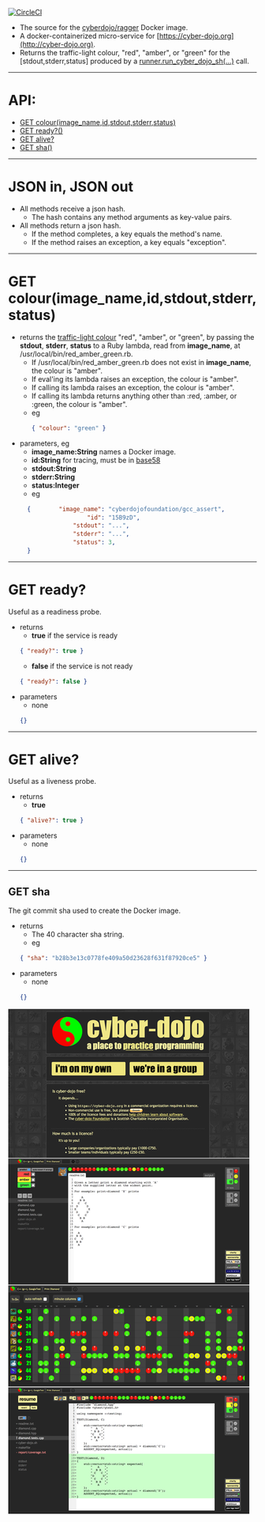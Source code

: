 
[![CircleCI](https://circleci.com/gh/cyber-dojo/ragger.svg?style=svg)](https://circleci.com/gh/cyber-dojo/ragger)

- The source for the [cyberdojo/ragger](https://hub.docker.com/r/cyberdojo/ragger/tags) Docker image.
- A docker-containerized micro-service for [https://cyber-dojo.org](http://cyber-dojo.org).
- Returns the traffic-light colour, "red", "amber", or "green" for the
[stdout,stderr,status] produced by a
[runner.run_cyber_dojo_sh(...)](https://github.com/cyber-dojo/runner#get-run_cyber_dojo_shimage_nameidfilesmax_seconds) call.

- - - -
# API:
  * [GET colour(image_name,id,stdout,stderr,status)](#get-colourimage_nameidstdoutstderrstatus)  
  * [GET ready?()](#get-ready)
  * [GET alive?](#get-alive)  
  * [GET sha()](#get-sha)

- - - -
# JSON in, JSON out  
  * All methods receive a json hash.
    * The hash contains any method arguments as key-value pairs.
  * All methods return a json hash.
    * If the method completes, a key equals the method's name.
    * If the method raises an exception, a key equals "exception".

- - - -
# GET colour(image_name,id,stdout,stderr,status)
- returns the [traffic-light colour](http://blog.cyber-dojo.org/2014/10/cyber-dojo-traffic-lights.html) "red", "amber", or "green", by passing the **stdout**, **stderr**, **status**
to a Ruby lambda, read from **image_name**, at /usr/local/bin/red_amber_green.rb.
  * If /usr/local/bin/red_amber_green.rb does not exist in **image_name**, the colour is "amber".
  * If eval'ing its lambda raises an exception, the colour is "amber".
  * If calling its lambda raises an exception, the colour is "amber".
  * If calling its lambda returns anything other than :red, :amber, or :green, the colour is "amber".
  * eg
    ```json
    { "colour": "green" }
    ```
- parameters, eg
  * **image_name:String** names a Docker image.
  * **id:String** for tracing, must be in [base58](https://github.com/cyber-dojo/ragger/blob/master/src/base58.rb)
  * **stdout:String**
  * **stderr:String**
  * **status:Integer**
  * eg
  ```json
    {        "image_name": "cyberdojofoundation/gcc_assert",
                     "id": "15B9zD",
                 "stdout": "...",
                 "stderr": "...",
                 "status": 3,
    }
  ```

- - - -
# GET ready?
Useful as a readiness probe.
- returns
  * **true** if the service is ready
  ```json
  { "ready?": true }
  ```
  * **false** if the service is not ready
  ```json
  { "ready?": false }
  ```
- parameters
  * none
  ```json
  {}
  ```

- - - -
# GET alive?
Useful as a liveness probe.
- returns
  * **true**
  ```json
  { "alive?": true }
  ```
- parameters
  * none
  ```json
  {}
  ```

- - - -
## GET sha
The git commit sha used to create the Docker image.
- returns
  * The 40 character sha string.
  * eg
  ```json
  { "sha": "b28b3e13c0778fe409a50d23628f631f87920ce5" }
  ```
- parameters
  * none
  ```json
  {}
  ```

![cyber-dojo.org home page](https://github.com/cyber-dojo/cyber-dojo/blob/master/shared/home_page_snapshot.png)

